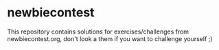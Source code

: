 # newbiecontest

This repository contains solutions for exercises/challenges from newbiecontest.org, don't look a them if you want to challenge yourself ;)
